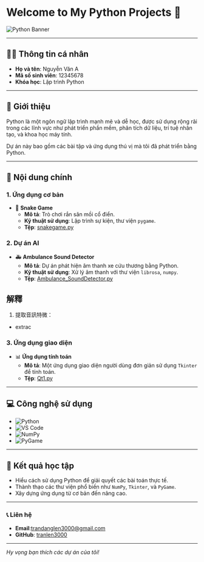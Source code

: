 # Welcome to My Python Projects 🚀

![Python Banner](https://via.placeholder.com/800x200.png?text=Python+Projects) <!-- Bạn có thể thay bằng hình ảnh khác -->

---

## 🧑‍💻 **Thông tin cá nhân**

- **Họ và tên**: Nguyễn Văn A  
- **Mã số sinh viên**: 12345678  
- **Khóa học**: Lập trình Python  

---

## 📌 **Giới thiệu**

Python là một ngôn ngữ lập trình mạnh mẽ và dễ học, được sử dụng rộng rãi trong các lĩnh vực như phát triển phần mềm, phân tích dữ liệu, trí tuệ nhân tạo, và khoa học máy tính.

Dự án này bao gồm các bài tập và ứng dụng thú vị mà tôi đã phát triển bằng Python.

---

## 📂 **Nội dung chính**

### 1. **Ứng dụng cơ bản**

- 🐍 **Snake Game**  
  - **Mô tả**: Trò chơi rắn săn mồi cổ điển.  
  - **Kỹ thuật sử dụng**: Lập trình sự kiện, thư viện `pygame`.  
  - **Tệp**: [snakegame.py](./snakegame.py)

### 2. **Dự án AI**

- 🚑 **Ambulance Sound Detector**  
  - **Mô tả**: Dự án phát hiện âm thanh xe cứu thương bằng Python.  
  - **Kỹ thuật sử dụng**: Xử lý âm thanh với thư viện `librosa`, `numpy`.  
  - **Tệp**: [Ambulance_SoundDetector.py](./Ambulance_SoundDetector.py)

## 解釋

1. 提取音訊特微：

- extrac

### 3. **Ứng dụng giao diện**

- 📊 **Ứng dụng tính toán**  
  - **Mô tả**: Một ứng dụng giao diện người dùng đơn giản sử dụng `Tkinter` để tính toán.  
  - **Tệp**: [Qt1.py](./Qt1.py)

---

## 💻 **Công nghệ sử dụng**

- ![Python](https://img.shields.io/badge/-Python-3776AB?logo=python&logoColor=white&style=flat-square)
- ![VS Code](https://img.shields.io/badge/-VSCode-007ACC?logo=visual-studio-code&logoColor=white&style=flat-square)
- ![NumPy](https://img.shields.io/badge/-NumPy-013243?logo=numpy&logoColor=white&style=flat-square)
- ![PyGame](https://img.shields.io/badge/-PyGame-3776AB?logo=python&logoColor=white&style=flat-square)

---

## 🎯 **Kết quả học tập**

- Hiểu cách sử dụng Python để giải quyết các bài toán thực tế.  
- Thành thạo các thư viện phổ biến như `NumPy`, `Tkinter`, và `PyGame`.  
- Xây dựng ứng dụng từ cơ bản đến nâng cao.  

---

### 📞 **Liên hệ**

- **Email**:trandanglen3000@gmail.com
- **GitHub**: [tranlen3000](https://github.com/tranlen3000)

---

*Hy vọng bạn thích các dự án của tôi!*
